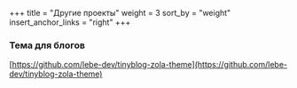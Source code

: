 +++
title = "Другие проекты"
weight = 3
sort_by = "weight"
insert_anchor_links = "right"
+++

### Тема для блогов

[https://github.com/lebe-dev/tinyblog-zola-theme](https://github.com/lebe-dev/tinyblog-zola-theme)